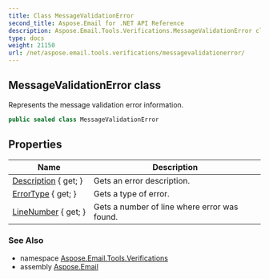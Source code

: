 ```yaml
---
title: Class MessageValidationError
second_title: Aspose.Email for .NET API Reference
description: Aspose.Email.Tools.Verifications.MessageValidationError class. Represents the message validation error information
type: docs
weight: 21150
url: /net/aspose.email.tools.verifications/messagevalidationerror/
---
```

## MessageValidationError class

Represents the message validation error information.

```csharp
public sealed class MessageValidationError
```

## Properties

| Name | Description |
| --- | --- |
| [Description](../../aspose.email.tools.verifications/messagevalidationerror/description/) { get; } | Gets an error description. |
| [ErrorType](../../aspose.email.tools.verifications/messagevalidationerror/errortype/) { get; } | Gets a type of error. |
| [LineNumber](../../aspose.email.tools.verifications/messagevalidationerror/linenumber/) { get; } | Gets a number of line where error was found. |

### See Also

* namespace [Aspose.Email.Tools.Verifications](../../aspose.email.tools.verifications/)
* assembly [Aspose.Email](../../)


